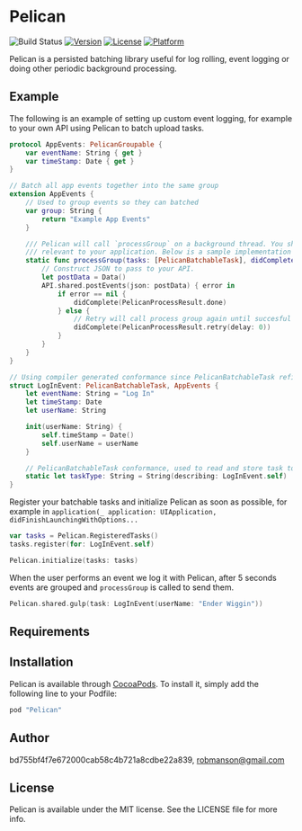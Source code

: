 # Pelican

![Build Status](https://img.shields.io/bitrise/d51fabc085778510/master.svg?token=g2yID499WygOMM7DxSKtQQ)
[![Version](https://img.shields.io/cocoapods/v/Pelican.svg)](http://cocoapods.org/pods/Pelican)
[![License](https://img.shields.io/cocoapods/l/Pelican.svg)](http://cocoapods.org/pods/Pelican)
[![Platform](https://img.shields.io/cocoapods/p/Pelican.svg)](http://cocoapods.org/pods/Pelican)

Pelican is a persisted batching library useful for log rolling, event logging or doing other periodic background processing.

## Example

The following is an example of setting up custom event logging, for example to your own API using Pelican to batch upload tasks.

```swift
protocol AppEvents: PelicanGroupable {
    var eventName: String { get }
    var timeStamp: Date { get }
}

// Batch all app events together into the same group
extension AppEvents {
    // Used to group events so they can batched
    var group: String {
        return "Example App Events"
    }

    /// Pelican will call `processGroup` on a background thread. You should implement it to do whatever processing is 
    /// relevant to your application. Below is a sample implementation that sends application events as a batch.
    static func processGroup(tasks: [PelicanBatchableTask], didComplete: @escaping ((PelicanProcessResult) -> Void)) {
        // Construct JSON to pass to your API.
        let postData = Data()
        API.shared.postEvents(json: postData) { error in
            if error == nil {
                didComplete(PelicanProcessResult.done)
            } else {
                // Retry will call process group again until succesful
                didComplete(PelicanProcessResult.retry(delay: 0))
            }
        }
    }
}

// Using compiler generated conformance since PelicanBatchableTask refines Codable
struct LogInEvent: PelicanBatchableTask, AppEvents {
    let eventName: String = "Log In"
    let timeStamp: Date
    let userName: String

    init(userName: String) {
        self.timeStamp = Date()
        self.userName = userName
    }

    // PelicanBatchableTask conformance, used to read and store task to storage
    static let taskType: String = String(describing: LogInEvent.self)
}
```

Register your batchable tasks and initialize Pelican as soon as possible, for example in ```application(_ application: UIApplication, didFinishLaunchingWithOptions...```

```swift
var tasks = Pelican.RegisteredTasks()
tasks.register(for: LogInEvent.self)

Pelican.initialize(tasks: tasks)
```

When the user performs an event we log it with Pelican, after 5 seconds events are grouped and ```processGroup``` is called to send them.

```swift
Pelican.shared.gulp(task: LogInEvent(userName: "Ender Wiggin"))
```

## Requirements

## Installation

Pelican is available through [CocoaPods](http://cocoapods.org). To install
it, simply add the following line to your Podfile:

```ruby
pod "Pelican"
```

## Author

bd755bf4f7e672000cab58c4b721a8cdbe22a839, robmanson@gmail.com

## License

Pelican is available under the MIT license. See the LICENSE file for more info.
